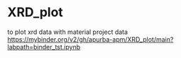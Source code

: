 # XRD_plot
to plot xrd data with material project data
https://mybinder.org/v2/gh/apurba-apm/XRD_plot/main?labpath=binder_tst.ipynb
